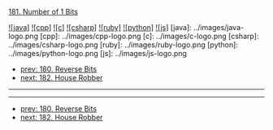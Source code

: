 [181. Number of 1 Bits](https://leetcode.com/problems/number-of-1-bits/)

[![java]](../java/181-number-of-1-bits.md)
[![cpp]](../cpp/181-number-of-1-bits.md)
[![c]](../c/181-number-of-1-bits.md)
[![csharp]](../csharp/181-number-of-1-bits.md)
[![ruby]](../ruby/181-number-of-1-bits.md)
[![python]](../python/181-number-of-1-bits.md)
[![js]](../js/181-number-of-1-bits.md)
[java]: ../images/java-logo.png
[cpp]: ../images/cpp-logo.png
[c]: ../images/c-logo.png
[csharp]: ../images/csharp-logo.png
[ruby]: ../images/ruby-logo.png
[python]: ../images/python-logo.png
[js]: ../images/js-logo.png

- [prev: 180. Reverse Bits](180-reverse-bits.md)
- [next: 182. House Robber](182-house-robber.md)

---


---

- [prev: 180. Reverse Bits](180-reverse-bits.md)
- [next: 182. House Robber](182-house-robber.md)

